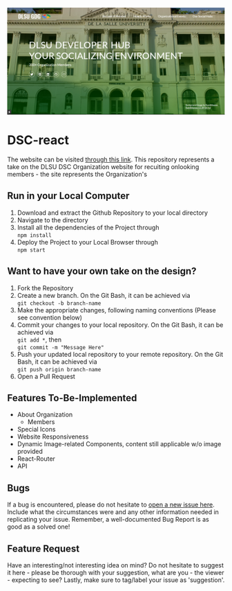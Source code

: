 
[![Landing Page](./github-resources/landingpage.png)](https://programmernammer.github.io/DSC-react/)
# DSC-react
The website can be visited [through this link](https://programmernammer.github.io/DSC-react/). This repository represents a take on the DLSU DSC Organization website for recuiting onlooking members - the site represents the Organization's 

## Run in your Local Computer
1. Download and extract the Github Repository to your local directory
2. Navigate to the directory
3. Install all the dependencies of the Project through <br /> `npm install`
4. Deploy the Project to your Local Browser through <br /> `npm start`

## Want to have your own take on the design?
1. Fork the Repository
2. Create a new branch. On the Git Bash, it can be achieved via <br /> `git checkout -b branch-name`
3. Make the appropriate changes, following naming conventions (Please see convention below)
4. Commit your changes to your local repository. On the Git Bash, it can be achieved via <br /> `git add *`, then <br /> `git commit -m "Message Here"`
5. Push your updated local repository to your remote repository. On the Git Bash, it can be achieved via <br /> `git push origin branch-name`
6. Open a Pull Request

## Features To-Be-Implemented
* About Organization
  * Members
* Special Icons
* Website Responsiveness
* Dynamic Image-related Components, content still applicable w/o image provided
* React-Router
* API

## Bugs
If a bug is encountered, please do not hesitate to [open a new issue here](https://github.com/ProgrammerNammer/DSC-react/issues/new). Include what the circumstances were and any other information needed in replicating your issue. Remember, a well-documented Bug Report is as good as a solved one! 

## Feature Request
Have an interesting/not interesting idea on mind? Do not hesitate to suggest it here - please be thorough with your suggestion, what are you - the viewer - expecting to see? Lastly, make sure to tag/label your issue as 'suggestion'.
